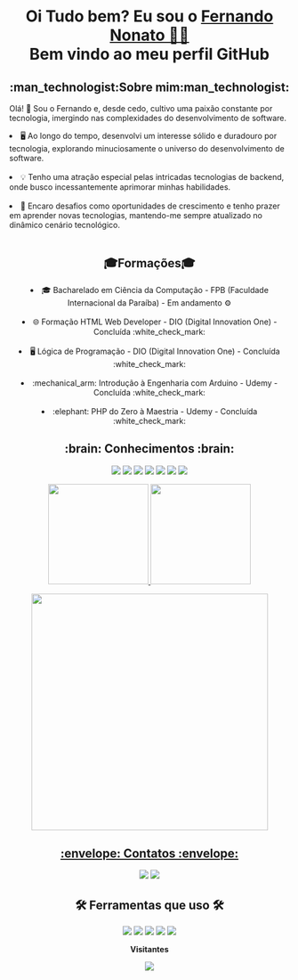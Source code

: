 <p> 
<h1 align="center">
    Oi Tudo bem? Eu sou o <a href="https://www.linkedin.com/in/fernando-nonato-014974236">Fernando Nonato 🖖🏻</a><br>Bem vindo ao meu perfil GitHub</h1>
</p>

<h2 align = "center">:man_technologist:Sobre mim:man_technologist:</h2>
<p>
    Olá! 👋 Sou o Fernando e, desde cedo, cultivo uma paixão constante por tecnologia, imergindo nas complexidades do desenvolvimento de software.<br>
 <li>🖥️ Ao longo do tempo, desenvolvi um interesse sólido e duradouro por tecnologia, explorando minuciosamente o universo do desenvolvimento de software.</li><br>
 <li>💡 Tenho uma atração especial pelas intricadas tecnologias de backend, onde busco incessantemente aprimorar minhas habilidades.</li><br>
 <li>🚀 Encaro desafios como oportunidades de crescimento e tenho prazer em aprender novas tecnologias, mantendo-me sempre atualizado no dinâmico cenário tecnológico.</li><br>
</p>

<h2 align = "center">🎓Formações🎓</h2>

<li align = "center">🎓 Bacharelado em Ciência da Computação -  FPB (Faculdade Internacional da Paraíba) - Em andamento ⚙️</li>
<br>
<li align = "center">🌐 Formação HTML Web Developer - DIO (Digital Innovation One) - Concluída :white_check_mark:</li>
<br>
<li align = "center">🖥️ Lógica de Programação - DIO (Digital Innovation One) - Concluída :white_check_mark:</li>
<br>
<li align = "center">:mechanical_arm: Introdução à Engenharia com Arduino - Udemy -Concluída :white_check_mark:</li>
<br>
<li align = "center">:elephant: PHP do Zero à Maestria - Udemy - Concluída :white_check_mark:</li>

</p>
 
<h2 align = "center">:brain: Conhecimentos :brain: </h2>
  <p align="center">
  <img src="https://img.shields.io/badge/Arduino-00979D?style=for-the-badge&logo=Arduino&logoColor=white"/>
  <img src= "https://img.shields.io/badge/CSS3-1572B6?style=for-the-badge&logo=css3&logoColor=white">
  <img src="https://img.shields.io/badge/docker-%230db7ed.svg?style=for-the-badge&logo=docker&logoColor=white"/>
  <img src="https://img.shields.io/badge/HTML5-E34F26?style=for-the-badge&logo=html5&logoColor=white"/>
  <img src="https://img.shields.io/badge/Java-ED8B00?style=for-the-badge&logo=java&logoColor=white"/>
  <img src="https://img.shields.io/badge/MySQL-005C84?style=for-the-badge&logo=mysql&logoColor=white"/>
  <img src="https://img.shields.io/badge/PHP-777BB4?style=for-the-badge&logo=php&logoColor=white"/>
  </p>

  <p align="center">
  <a href="https://github.com/Cyberfn" >
  <img height="180em" src="https://github-readme-stats.vercel.app/api/top-langs/?username=Cyberfn&layout=compact&langs_count=7&theme=midnight-purple"/>
  <img height="180em" src="https://github-readme-stats.vercel.app/api?username=Cyberfn&show_icons=true&theme=midnight-purple"/>
<p align="center">
  <img width="425" src="https://streak-stats.demolab.com/?user=Cyberfn&theme=midnight-purple"/>
</p>
</center>
      
<h2 align = "center">:envelope: Contatos :envelope:</h2>
 <p align = "center">
<a href = "mailto:fernandononatocco@gmail.com"><img src="https://img.shields.io/badge/Gmail-D14836?style=for-the-badge&logo=gmail&logoColor=white" target=" _blank"></a>
<a href="https://www.linkedin.com/in/fernando-nonato-014974236" target="_blank"><img src="https://img.shields.io/badge/-LinkedIn-%230077B5?style=for-the-badge&logo=linkedin&logoColor=white" target="_blank"></a>   
 </p>


<h2 align = "center"> 🛠 Ferramentas que uso 🛠 </h2>
<p align = "center">
<img src="https://img.shields.io/badge/Arduino_IDE-00979D?style=for-the-badge&logo=arduino&logoColor=white"/>
<img src = "https://img.shields.io/badge/Eclipse-2C2255?style=for-the-badge&logo=eclipse&logoColor=white">
<img src ="https://img.shields.io/badge/Figma-F24E1E?style=for-the-badge&logo=figma&logoColor=white"/>
<img src="https://img.shields.io/badge/Notion-000000?style=for-the-badge&logo=notion&logoColor=white"/>
<img src = "https://img.shields.io/badge/Visual_Studio-5C2D91?style=for-the-badge&logo=visual%20studio&logoColor=white">
</p>

<p align="center"><b>Visitantes</b></p>  
<p align="center"><img align="center" src="https://profile-counter.glitch.me/{Cyberfn}/count.svg" /></p> 
<br> 
